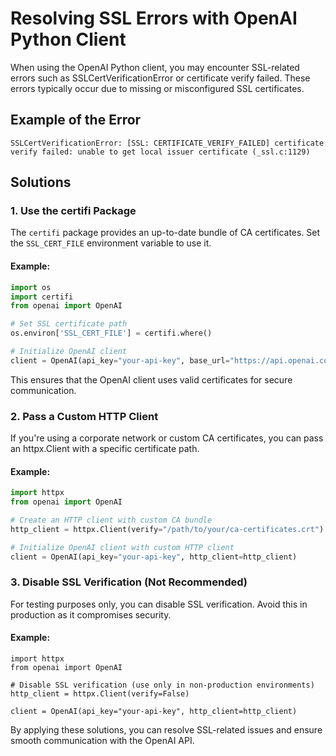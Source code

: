# Resolving SSL Errors with OpenAI Python Client

When using the OpenAI Python client, you may encounter SSL-related errors such as SSLCertVerificationError or certificate verify failed. These errors typically occur due to missing or misconfigured SSL certificates.

## Example of the Error

```
SSLCertVerificationError: [SSL: CERTIFICATE_VERIFY_FAILED] certificate verify failed: unable to get local issuer certificate (_ssl.c:1129)
```

## Solutions

### 1. **Use the certifi Package**

The `certifi` package provides an up-to-date bundle of CA certificates. Set the `SSL_CERT_FILE` environment variable to use it.

#### Example:

```python
import os
import certifi
from openai import OpenAI

# Set SSL certificate path
os.environ['SSL_CERT_FILE'] = certifi.where()

# Initialize OpenAI client
client = OpenAI(api_key="your-api-key", base_url="https://api.openai.com/v1/")
```

This ensures that the OpenAI client uses valid certificates for secure communication.

### 2. **Pass a Custom HTTP Client**

If you're using a corporate network or custom CA certificates, you can pass an httpx.Client with a specific certificate path.

#### Example:

```python
import httpx
from openai import OpenAI

# Create an HTTP client with custom CA bundle
http_client = httpx.Client(verify="/path/to/your/ca-certificates.crt")

# Initialize OpenAI client with custom HTTP client
client = OpenAI(api_key="your-api-key", http_client=http_client)
```

### 3. **Disable SSL Verification (Not Recommended)**

For testing purposes only, you can disable SSL verification. Avoid this in production as it compromises security.

#### Example:

```
import httpx
from openai import OpenAI

# Disable SSL verification (use only in non-production environments)
http_client = httpx.Client(verify=False)

client = OpenAI(api_key="your-api-key", http_client=http_client)
```

By applying these solutions, you can resolve SSL-related issues and ensure smooth communication with the OpenAI API.